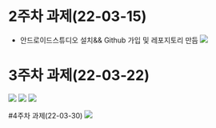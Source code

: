 # 2주차 과제(22-03-15)
- 안드로이드스튜디오 설치&& Github 가입 및 레포지토리 만듬
<img width="" height="" src="./picture/2st.png"></img> 

# 3주차 과제(22-03-22)
<img width="" height="" src="./picture/메인화면.png"></img> 
<img width="" height="" src="./picture/네이버.png"></img> 
<img width="" height="" src="./picture/전화걸기.png"></img> 

#4주차 과제(22-03-30)
<img width="" height="" src="./picture/4st.png"></img>
